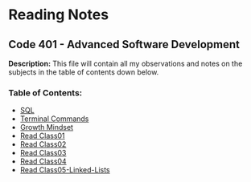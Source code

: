 # Reading Notes
## Code 401 - Advanced Software Development
**Description:**
This file will contain all my observations and notes on the subjects in the table of contents down below.
### Table of Contents:
-  [SQL](401-reading-notes/sql.md)
- [Terminal Commands](401-reading-notes/Terminal.md)
- [Growth Mindset](401-reading-notes/Growth-Mindset.md)
- [Read Class01](401-reading-notes/Read-Class01.md)
- [Read Class02](401-reading-notes/Read-Class02.md)
- [Read Class03](401-reading-notes/Read-Class03.md)
- [Read Class04](401-reading-notes/Read-Class04.md)
- [Read Class05-Linked-Lists](401-reading-notes/Read-Class05-Linked.md)

